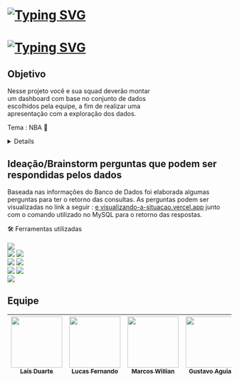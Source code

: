 # [![Typing SVG](https://readme-typing-svg.demolab.com?font=Fira+Code&size=30&pause=1000&color=0366C5&width=497&height=80&lines=Projeto++em+Grupo+-+Modulo+4)](https://git.io/typing-svg)

# [![Typing SVG](https://readme-typing-svg.demolab.com?font=Fira+Code&size=50&pause=1000&color=0366C5&width=509&height=80&lines=NBA+)](https://git.io/typing-svg)

## Objetivo
Nesse projeto você e sua squad deverão montar <br>
um dashboard com base no conjunto de dados <br>
escolhidos pela equipe, a fim de realizar uma <br>
apresentação com a exploração dos dados.
 
 Tema : NBA 🏀 

 <details><sumary><br>
  </sumary>
➥ Crie um repositório compartilhado com sua equipe
para que seja possível fazer o backup tanto do
esquema do banco quanto das queries elaboradas.

➥ Ideação/Brainstorm sobre perguntas que
podem ser respondidas pelos dados: Análise
o conjunto de dados selecionado para que as
perguntas sejam pertinentes.

➥ Estruturar o esquema do banco de dados: A
partir da avaliação do conjunto de dados
fornecidos, modelar as tabelas do banco. Note que
não é necessário mapear todas as colunas de todas
as tabelas. Mantenha sua implementação simples
construindo um modelo que atende às perguntas
elaboradas pelo grupo.

➥ Realizar carga no banco: Com base no
esquema desenhado e criado, subir os dados
presentes nos arquivos para o banco de dados a fim
de verificar o funcionamento da solução
encontrada.

➥ Criar visualizações dos dados com base nas
perguntas elaboradas: aqui vocês podem usar
planilhas (Excel / Google), Metabase, Tableau,
Power Bi, etc.

➥ Montar uma apresentação a partir das perguntas e
análise exploratória feita em cima do conjunto de
dados selecionado

</details>



## Ideação/Brainstorm perguntas que podem ser respondidas pelos dados
Baseada nas informações do Banco de Dados foi elaborada algumas perguntas para ter o retorno das consultas.
As perguntas podem ser visualizadas no link a seguir : [ e visualizando-a-situacao.vercel.app](https://visualizando-a-situacao.vercel.app/)
junto com o comando utilizado no MySQL para o retorno das respostas.

🛠️ Ferramentas utilizadas <br> <br>
<img src="https://img.shields.io/badge/MySQL-005C84?style=for-the-badge&logo=mysql&logoColor=white" target="_blank"></a>  <br> 
<img src="https://img.shields.io/badge/Vercel-000000?style=for-the-badge&logo=vercel&logoColor=white" target="_blank"></a> 
<img src="https://img.shields.io/badge/GitHub-100000?style=for-the-badge&logo=github&logoColor=white" target="_blank"></a> <br>
<img src="https://img.shields.io/badge/PowerBI-F2C811?style=for-the-badge&logo=Power%20BI&logoColor=white" target="_blank"></a>
<img src="https://img.shields.io/badge/Canva-%2300C4CC.svg?&style=for-the-badge&logo=Canva&logoColor=white" target="_blank"></a>	<br>
<img src="https://img.shields.io/badge/React-20232A?style=for-the-badge&logo=react&logoColor=61DAFB" target="_blank"></a>
<img src="https://img.shields.io/badge/HTML5-E34F26?style=for-the-badge&logo=html5&logoColor=white" target="_blank"></a> <br>
<img src="https://img.shields.io/badge/CSS3-1572B6?style=for-the-badge&logo=css3&logoColor=white" target="_blank"></a>


## Equipe
| [<img src="https://avatars.githubusercontent.com/u/113525360?v=4" width=115><br><sub>Laís Duarte</sub>](https://github.com/laisduarte07) |  [<img src="https://avatars.githubusercontent.com/u/113525442?v=4" width=115><br><sub>Lucas Fernando</sub>](https://github.com/LucasFToddy) |  [<img src="https://avatars.githubusercontent.com/u/87791042?v=4" width=115><br><sub>Marcos Willian</sub>](https://github.com/marcosmwx) | [<img src="https://avatars.githubusercontent.com/u/113530214?v=4" width=115><br><sub>Gustavo Aguiar</sub>](https://github.com/Aguiargustavo) | [<img src="https://avatars.githubusercontent.com/u/113525688?v=4" width=115><br><sub>Débora Santana</sub>](https://github.com/DeboraSantanaa)
| :---: | :---: | :---: | :---: | :---: |

